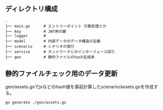

## ディレクトリ構成

```
.
├── main.go      # エントリーポイント 引数処理とか
├── key          # JWT用の鍵
├── logger       # 
├── model        # 内部データのデータ構造の定義
├── scenario     # シナリオの実行
├── service      # ネットワークとのインターフェース回り
├── gen          # 静的ファイルのhash生成用
```

## 静的ファイルチェック用のデータ更新

gen/assets.goでjsなどのhash値を事前計算したscenario/assets.goを作成する。
```
go generate ./gen/assets.go 
```